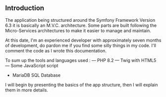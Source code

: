 ## Introduction

The application being structured around the Symfony Framework Version 6.3 it is basically an M.V.C. architecture.
Some parts are built following the Micro-Services architectures to make it easier to manage and maintain. 

At this date, I'm an experienced developer with approximately seven months of development, do pardon me if you find some silly things in my code.
I'll comment the code as I wrote this documentation.  

To sum up the tools and languages used  : 
— PHP 8.2 
— Twig with HTML5
— Some JavaScript script
- MariaDB SQL Database

I will begin by presenting the basics of the app structure, then I will explain them in more details. 


